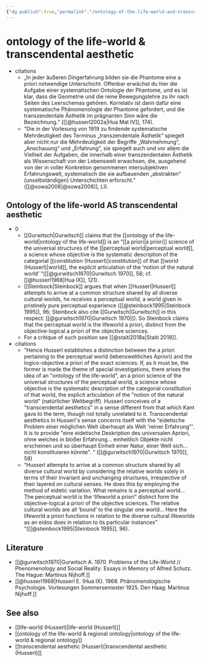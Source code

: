 ```yaml
---
{"dg-publish":true,"permalink":"/ontology-of-the-life-world-and-transcendental-aesthetic/","dgHomeLink":false,"dgPassFrontmatter":false}
---
```


# ontology of the life-world & transcendental aesthetic
- citations
	- „In jeder äußeren Dingerfahrung bilden sie die Phantome eine a priori notwendige Unterschicht. Offenbar erwächst du hier die Aufgabe einer systematischen Ontologie der Phantome, und es ist klar, dass die Geometrie und die reine Bewegungslehre zu ihr nach Seiten des Leerschemas gehören. Korrelativ ist dann dafür eine systematische Phänomenologie der Phantome gefordert, und die transzendentale Ästhetik im prägnanten Sinn wäre die Bezeichnung.“ ([[@husserl2002a|Hua Mat IV]], 174).
	- “Die in der Vorlesung von 1919 zu ﬁndende systematische Mehrdeutigkeit des Terminus „transzendentale Ästhetik“ spiegelt aber nicht nur die Mehrdeutigkeit der Begriffe „Wahrnehmung“, „Anschauung“ und „Erfahrung“, sie spiegelt auch und vor allem die Vielheit der Aufgaben, die innerhalb einer transzendentalen Ästhetik als Wissenschaft von der Lebenswelt erwachsen, die, ausgehend von der in voller Konkretion genommenen intersubjektiven Erfahrungswelt, systematisch die sie aufbauenden „abstrakten“ (unselbständigen) Unterschichten erforscht.” ([[@sowa2008|@sowa2008]], LI).

## Ontology of the life-world AS transcendental aesthetic
- 0
	- [[Gurwitsch|Gurwitsch]] claims that the [[ontology of the life-world|ontology of the life-world]] is an “[[a priori|a priori]] science of the universal structures of the [[perceptual world|perceptual world]], a science whose objective is the systematic description of the categorial [[constitution (Husserl)|constitution]] of that [[world (Husserl)|world]], the explicit articulation of the ‘notion of the natural world’ “([[@gurwitsch1970|Gurwitsch 1970]], 58; cf. [[@husserl1968|Hua IX]], 121). 
	- [[Steinbock|Steinbock]] argues that when [[Husserl|Husserl]] attempts to arrive at a common structure shared by all diverse cultural worlds, he receives a perceptual world, a world given in pristinely pure perceptual experience ([[@steinbock1995|Steinbock 1995]], 96; Steinbock also cite [[Gurwitsch|Gurwitsch]] in this respect: [[@gurwitsch1970|Gurwitsch 1970]]). So Steinbock claims that the perceptual world is the lifeworld a priori, distinct from the objective-logical a priori of the objective sciences.
	- For a critique of such position see [[@staiti2018a|Staiti 2018]].
- citations
	- “Hence Husserl establishes a distinction between the a priori pertaining to the perceptual world (lebensweltliches Apriori) and the logico-objective a priori of the exact sciences. If, as it must be, the former is made the theme of special investigations, there arises the idea of an "ontology of the life-world", an a priori science of the universal structures of the perceptual world, a science whose objective is the systematic description of the categorial constitution of that world, the explicit articulation of the "notion of the natural world" (natürlicher Weltbegriff). Husserl conceives of a "transcendental aesthetics" in a sense different from that which Kant gave to the term, though not totally unrelated to it. Transcendental aesthetics in HusserI's sense concerns itself with the "eidetische Problem einer möglichen Welt überhaupt als Welt 'reiner Erfahrung"'. It is to provide "eine eidetische Deskription des universalen Apriori, ohne welches in bloßer Erfahrung... einheitlich Objekte nicht erscheinen und so überhaupt Einheit einer Natur, einer Welt sich... nicht konstituieren könnte". “ ([[@gurwitsch1970|Gurwitsch 1970]], 58)
	- “Husserl attempts to arrive at a common structure shared by all diverse cultural world by considering the relative worlds solely in terms of their invariant and unchanging structures, irrespective of their layered on cultural senses. He does this by employing the method of eidetic variation. What remains is a perceptual world… The perceptual world is the ‘lifeworld a priori” distinct form the objective-logical a priori of the objective sciences. The relative cultural worlds are all ‘bound’ to the singular one world… Here the lifeworld a priori functions in relation to the diverse cultural lifeworlds as an eidos does in relation to its particular instances”  “([[@steinbock1995|Steinbock 1995]], 96).

## Literature
- [[@gurwitsch1970|Gurwitsch A. 1970. Problems of the Life-World // Phenomenology and Social Reality: Essays in Memory of Alfred Schutz. The Hague: Martinus Nijhoff.]]
- [[@husserl1968|Husserl E. (Hua IX). 1968. Phänomenologische Psychologie. Vorlesungen Sommersemester 1925. Den Haag: Martinus Nijhoff.]]


## See also
- [[life-world (Husserl)|life-world (Husserl)]]
- [[ontology of the life-world & regional ontology|ontology of the life-world & regional ontology]]
- [[transcendental aesthetic (Husserl)|transcendental aesthetic (Husserl)]]